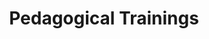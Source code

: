 ---
title: "Pedagogical Trainings"
collection: teaching
category: trainings
permalink: /teaching/trainings/
venue: Binghamton University (SUNY)
trainings:
    - name: Evidence-Based Teaching Institute
      role: Attendee
      date: Spring 2025 
    - name: "Semester-long Course on Scholarly Teaching"
      role: Student
      date: Spring 2024
    - name: "Wicked Graduate Teaching Workshop"
      role: Guest-Lecturer and Attendee
      date: Fall 2024

    



---